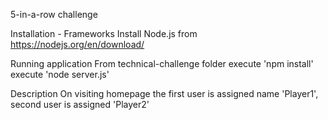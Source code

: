 5-in-a-row challenge

Installation - Frameworks
Install Node.js from https://nodejs.org/en/download/

Running application
From technical-challenge folder
execute 'npm install'
execute 'node server.js'

Description
On visiting homepage the first user is assigned name 'Player1', second user is assigned 'Player2'